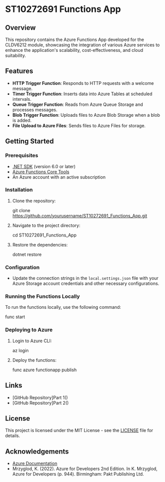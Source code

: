 # ST10272691 Functions App

## Overview
This repository contains the Azure Functions App developed for the CLDV6212 module, showcasing the integration of various Azure services to enhance the application's scalability, cost-effectiveness, and cloud suitability.

## Features
- **HTTP Trigger Function**: Responds to HTTP requests with a welcome message.
- **Timer Trigger Function**: Inserts data into Azure Tables at scheduled intervals.
- **Queue Trigger Function**: Reads from Azure Queue Storage and processes messages.
- **Blob Trigger Function**: Uploads files to Azure Blob Storage when a blob is added.
- **File Upload to Azure Files**: Sends files to Azure Files for storage.

## Getting Started

### Prerequisites
- [.NET SDK](https://dotnet.microsoft.com/download) (version 6.0 or later)
- [Azure Functions Core Tools](https://docs.microsoft.com/en-us/azure/azure-functions/functions-run-local)
- An Azure account with an active subscription

### Installation
1. Clone the repository:
   
   git clone https://github.com/yourusername/ST10272691_Functions_App.git
  
2. Navigate to the project directory:
   
   cd ST10272691_Functions_App
   
3. Restore the dependencies:
   
   dotnet restore
   

### Configuration
- Update the connection strings in the `local.settings.json` file with your Azure Storage account credentials and other necessary configurations.

### Running the Functions Locally
To run the functions locally, use the following command:

func start


### Deploying to Azure
1. Login to Azure CLI:
   
   az login
   
2. Deploy the functions:
  
   func azure functionapp publish <ST10272691-Functions-App>
  
## Links
- [GitHub Repository]Part 1()
- [GitHub Repository]Part 2()

## License
This project is licensed under the MIT License - see the [LICENSE](LICENSE) file for details.

## Acknowledgements
- [Azure Documentation](https://docs.microsoft.com/en-us/azure/)
- Mrzyglod, K. (2022). Azure for Developers 2nd Edition. In K. Mrzyglod, Azure for Developers (p. 944). Birmingham: Pakt Publishing Ltd.

